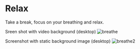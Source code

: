 # Relax<br>

Take a break, focus on your breathing and relax.<br>

Sreen shot with video background (desktop)
![breathe](https://user-images.githubusercontent.com/38325801/90873871-1764ab00-e39f-11ea-8f4e-3db07a6d73fa.png)

Screenshot with static background image (desktop)
![breathe2](https://user-images.githubusercontent.com/38325801/90873955-3cf1b480-e39f-11ea-8f1c-9ecf137a503f.png)

